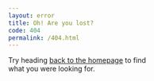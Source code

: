 ```yaml
---
layout: error
title: Oh! Are you lost?
code: 404
permalink: /404.html
---
```


Try heading [back to the homepage](/) to find  
what you were looking for.
